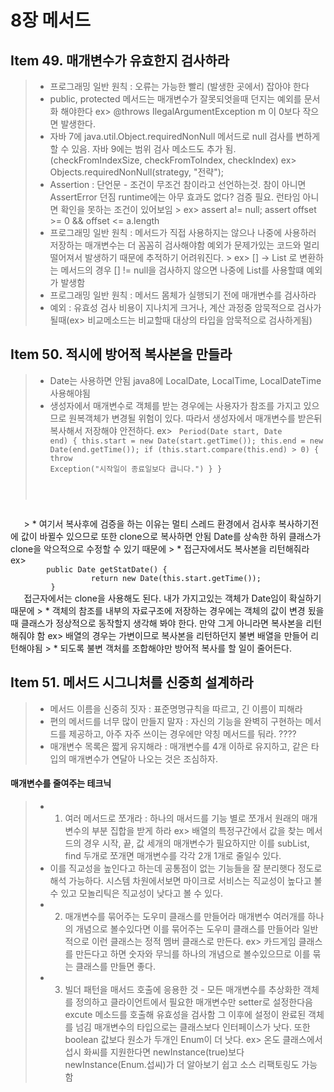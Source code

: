 # 8장 메서드
## Item 49. 매개변수가 유효한지 검사하라
> * 프로그래밍 일반 원칙 : 오류는 가능한 빨리 (발생한 곳에서) 잡아야 한다  
> * public, protected 메서드는 매개변수가 잘못되엇을때 던지는 예외를 문서화 해야한다
   ex> @throws IlegalArgumentException m 이 0보다 작으면 발생한다.   
> * 자바 7에 java.util.Object.requiredNonNull 메서드로 null 검사를 변하게 할 수 있음.
    자바 9에는 범위 검사 메소드도 추가 됨. (checkFromIndexSize, checkFromToIndex, checkIndex)
   ex> Objects.requiredNonNull(strategy, "전략");   
> * Assertion : 단언문 - 조건이 무조건 참이라고 선언하는것. 참이 아니면 AssertError 던짐
    runtime에는 아무 효과도 없다? 검증 필요. 런타임 아니면 확인을 못하는 조건이 있어보임
    > ex> assert a!= null; assert offset >= 0 && offset <= a.length
> * 프로그래밍 일반 원칙 : 메서드가 직접 사용하지는 않으나 나중에 사용하러 저장하는 매개변수는 더 꼼꼼히 검사해야함
    예외가 문제가있는 코드와 멀리 떨어져서 발생하기 때문에 추적하기 어려워진다.
    > ex> [] -> List 로 변환하는 메서드의 경우 [] != null을 검사하지 않으면 나중에 List를 사용할떄 예외가 발생함  
> * 프로그래밍 일반 원칙 : 메서드 몸체가 실행되기 전에 매개변수를 검사하라
> * 예외 : 유효성 검사 비용이 지나치게 크거나, 계산 과정중 암묵적으로 검사가 될때(ex> 비교메소드는 비교할때 대상의 타입을 암묵적으로 검사하게됨)

## Item 50. 적시에 방어적 복사본을 만들라
> * Date는 사용하면 안됨 java8에 LocalDate, LocalTime, LocalDateTime 사용해야됨
> * 생성자에서 매개변수로 객체를 받는 경우에는 사용자가 참조를 가지고 있으므로 원복객체가 변경될 위험이 있다.
    따라서 생성자에서 매개변수를 받은뒤 복사해서 저장해야 안전하다.
    ex>
    <code> 
         Period(Date start, Date end) {
                 this.start = new Date(start.getTime()); this.end = new Date(end.getTime());
                  if (this.start.compare(this.end) > 0)  {
                     throw Exception("시작일이 종료일보다 큽니다.")
                  }
            }
   </code>
> * 여기서 복사후에 검증을 하는 이유는 멀티 스레드 환경에서 검사후 복사하기전에 값이 바뀔수 있으므로
   또한 clone으로 복사하면 안됨 Date를 상속한 하위 클래스가 clone을 악으적으로 수정할 수 있기 때문에
> * 접근자에서도 복사본을 리턴해줘라
    ex>
    <code>
        public Date getStatDate() {
                  return new Date(this.start.getTime());
         }
   </code>
   접근자에서는 clone을 사용해도 된다. 내가 가지고있는 객체가 Date임이 확실하기 때문에
> * 객체의 참조를 내부의 자료구조에 저장하는 경우에는 객체의 값이 변경 됬을때 클래스가 정상적으로 동작할지 생각해 봐야 한다.
    만약 그게 아니라면 복사본을 리턴해줘야 함
    ex> 배열의 경우는 가변이므로 복사본을 리턴하던지 불변 배열을 만들어 리턴해야됨
> * 되도록 불변 객처를 조합해야만 방어적 복사를 할 일이 줄어든다.

## Item 51. 메서드 시그니처를 신중희 설계하라
> * 메서드 이름을 신중히 짓자 : 표준명명규칙을 따르고, 긴 이름이 피해라
> * 편의 메서드를 너무 많이 만들지 말자 : 자신의 기능을 완벽히 구현하는 메서드를 제공하고, 아주 자주 쓰이는 경우에만 약칭 메서드를 둬라. ????
> * 매개변수 목록은 짧게 유지해라 : 매개변수를 4개 이하로 유지하고, 같은 타입의 매개변수가 연달아 나오는 것은 조심하자.
#### 매개변수를 줄여주는 테크닉
> * 1. 여러 메서드로 쪼개라 : 하나의 매서드를 기능 별로 쪼개서 원래의 매개변수의 부분 집합을 받게 하라
    ex> 배열의 특정구간에서 값을 찾는 메서드의 경우 시작, 끝, 값 세개의 매개변수가 필요하지만
        이를 subList, find 두개로 쪼개면 매개변수를 각각 2개 1개로 줄일수 있다.
> * 이를 직교성을 높인다고 하는데 공통점이 없는 기능들을 잘 분리햇다 정도로 해석 가능하다.
     시스템 차원에서보면 마이크로 서비스는 직교성이 높다고 볼 수 있고 모놀리틱은 직교성이 낮다고 볼 수 있다.
> * 2. 매개변수를 묶어주는 도우미 클래스를 만들어라
    매개변수 여러개를 하나의 개념으로 볼수있다면 이를 묶어주는 도우미 클래스를 만들어라
    일반적으로 이런 클래스는 정적 멤버 클래스로 만든다.
    ex> 카드게임 클래스를 만든다고 하면 숫자와 무늬를 하나의 개념으로 볼수있으므로 이를 묶는 클래스를 만들면 좋다.
>* 3. 빌더 패턴을 매서드 호출에 응용한 것
      - 모든 매개변수를 추상화한 객체를 정의하고 클라이언트에서 필요한 매개변수만 setter로 설정한다음 excute 메소드를 호출해 유효성을 검사함
        그 이후에 설정이 완료된 객체를 넘김
   매개변수의 타입으로는 클래스보다 인터페이스가 낫다.
   또한 boolean 값보다 원소가 두개인 Enum이 더 낫다.
     ex> 온도 클래스에서 섭시 화씨를 지원한다면 newInstance(true)보다 newInstance(Enum.섭씨)가 더 알아보기 쉽고 소스 리팩토링도 가능함
